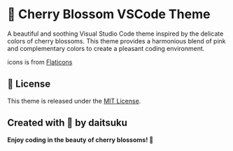 # 🌸 Cherry Blossom VSCode Theme
A beautiful and soothing Visual Studio Code theme inspired by the delicate colors of cherry blossoms. This theme provides a harmonious blend of pink and complementary colors to create a pleasant coding environment.

icons is from [Flaticons](https://www.flaticon.com/)

## 📄 License
This theme is released under the [MIT License](LICENSE).

Created with 💖 by daitsuku
---
**Enjoy coding in the beauty of cherry blossoms! 🌸**
